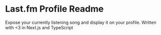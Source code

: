 # Last.fm Profile Readme

Expose your currently listening song and display it on your profile.
Written with <3 in Next.js and TypeScript
